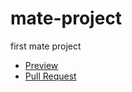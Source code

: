 # mate-project

first mate project

- [Preview](https://GarryRocksman.github.io/mate-project/)
- [Pull Request](https://github.com/GarryRocksman/mate-project/pull/1/files)

